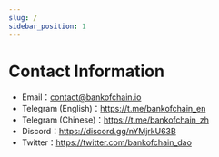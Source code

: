 ```yaml
---
slug: /
sidebar_position: 1
---
```


# Contact Information

- Email：contact@bankofchain.io
- Telegram (English)：<https://t.me/bankofchain_en>
- Telegram (Chinese)：<https://t.me/bankofchain_zh>
- Discord：<https://discord.gg/nYMjrkU63B>
- Twitter：<https://twitter.com/bankofchain_dao>
